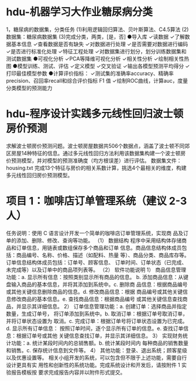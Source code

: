 # hdu-机器学习大作业糖尿病分类
1，糖尿病的数据集，分类任务
(1)利用逻辑回归算法、贝叶斯算法、C4.5算法
(2)数据集：糖尿病数据集
(3)完成分类，两类，[是，否]
●导入库
✓读数据
✓了解数据基本信息
✓查看数据是否有缺失
✓对数据进行处理
✓是否需要对数据进行编码
✓是否进行标准化处理
✓特征工程处理
✓对数据集进行划分，划分训练数据集和测试数据集
●可视化分析
✓PCA等降维可视化分析
✓相关性分析
✓绘制相关性热图
●模型训练、测试、评估
✓定义模型
✓交叉验证
✓输出各模型预测平均得分
✓打印最佳模型参数
●计算评价指标：
✓测试集的准确率accuracy、精确率precision、召回率recall和综合评价指标 F1 值
✓绘制ROC曲线，计算auc，度量分类模型的预测能力

# hdu-程序设计实践多元线性回归波士顿房价预测
求解波士顿房价预测问题。波士顿房屋数据共506个数据点，涵盖了波士顿不同郊区房屋14种特征的信息。通过多元线性回归方法利用该数据集构建一个波士顿房价预测模型，并对模型的预测准确度（均方根误差）进行评估。
数据集文件：housing.txt
完成13个特征与房价的相关系数计算，挑选4个最相关的维度，构建多元线性回归房价预测模型。

# 项目 1：咖啡店订单管理系统（建议 2-3 人）
任务说明：使用 C 语言设计开发一个简单的咖啡店订单管理系统，实现商
品及订单的添加、删除、修改、查询等功能。
（1） 数据结构
程序中采用结构体存储商品和订单信息，用链表或数组保存多个商品和订单
信息。商品信息结构体成员包括：商品编号、名称、价格、描述（如配料、热量
等）、商品分类、商品库存等。订单信息结构体成员包括：订单号、顾客信息、
订单时间、订单状态（已完成、未完成等）以及订单中的商品项列表等。
（2） 软件功能说明
1） 商品信息管理功能：a. 显示所有信息：按照类别显示所有商品的信息。
b. 添加商品信息：从键盘输入商品的基本信息，并将其添加到系统中。c. 删除商
品信息：根据商品编号或其他关键信息删除商品的信息。d. 修改商品信息：根据
商品编号或其他关键信息修改商品的基本信息。e. 查找商品信息：根据商品编号
或其他关键信息查找商品，并显示其详细信息。
2） 订单信息管理功能：a. 创建订单：选择商品并指定数量，生成订单号，
将订单添加到系统中。b. 取消订单：根据订单号取消订单，并将订单状态设置为
取消。c. 完成订单：根据订单号将订单状态设置为已完成。d. 显示所有订单信息：
按照订单时间，逐个显示所有订单的信息。e. 查找订单信息：根据订单号或其他
关键信息查找订单，并显示其详细信息。
3） 实现财务统计功能：a. 统计某段时间内的总销售额。b. 统计某段时间内
每种商品的销售数量和销售。c. 保存统计信息到文件等。
4） 其他功能：登录、退出系统；顾客星级以及优惠设置等。
相关小组开发的系统，可以包含但不限于上述功能，需要自行设计更具有实
用性和创新性的系统功能。完成系统设计和开发后，请按附件 1 实验报告模板按
要求完成报告内容并以附件形式提交。
